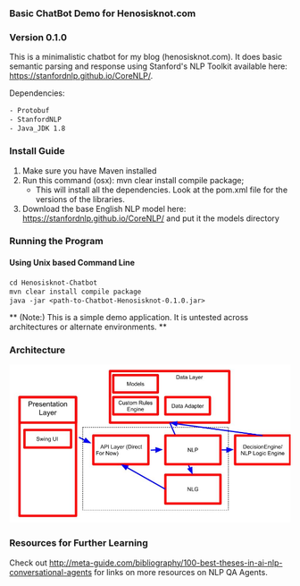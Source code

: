 ### Basic ChatBot Demo for Henosisknot.com
### Version 0.1.0

This is a minimalistic chatbot for my blog (henosisknot.com). It does basic semantic parsing and response using
Stanford's NLP Toolkit available here: https://stanfordnlp.github.io/CoreNLP/.

Dependencies:

    - Protobuf
    - StanfordNLP
    - Java_JDK 1.8

### Install Guide

1. Make sure you have Maven installed
2. Run this command (osx): mvn clear install compile package;
    - This will install all the dependencies. Look at the pom.xml file for the versions of the libraries.
3. Download the base English NLP model here:
    https://stanfordnlp.github.io/CoreNLP/
    and put it the models directory

### Running the Program

#### Using Unix based Command Line

```
cd Henosisknot-Chatbot
mvn clear install compile package
java -jar <path-to-Chatbot-Henosisknot-0.1.0.jar>
```

** (Note:) This is a simple demo application. It is untested across architectures or alternate environments. **

### Architecture

![Architecture](https://github.com/andorsk/Chatbot-Henosisknot/blob/master/chatbot.jpg?raw=true)

### Resources for Further Learning
Check out http://meta-guide.com/bibliography/100-best-theses-in-ai-nlp-conversational-agents for links on more resources on NLP QA Agents.